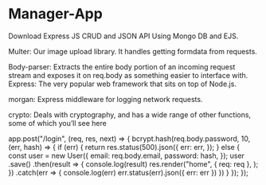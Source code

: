 # Manager-App

Download Express JS CRUD and JSON API Using Mongo DB and EJS.


Multer: Our image upload library. It handles getting formdata from requests. 


Body-parser: Extracts the entire body portion of an incoming request stream and exposes it on req.body as something easier to interface with.
Express: The very popular web framework that sits on top of Node.js.


morgan: Express middleware for logging network requests.

crypto: Deals with cryptography, and has a wide range of other functions, some of which you’ll see here

app.post("/login", (req, res, next) => {
  bcrypt.hash(req.body.password, 10, (err, hash) => {
    if (err) {
      return res.status(500).json({
        err: err,
      });
    } else {
      const user = new User({
        email: req.body.email,
        password: hash,
      });
      user
      .save()
      .then(result => {
        console.log(result)
        res.render("home", { req: req  }, );
      })
      .catch(err => {
        console.log(err)
        err.status(err).json({
         err: err
        })
      })
    }
  });
});